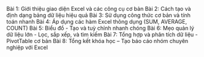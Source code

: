 Bài 1: Giới thiệu giao diện Excel và các công cụ cơ bản
Bài 2: Cách tạo và định dạng bảng dữ liệu hiệu quả
Bài 3: Sử dụng công thức cơ bản và tính toán nhanh
Bài 4: Áp dụng các hàm Excel thông dụng (SUM, AVERAGE, COUNT)
Bài 5: Biểu đồ - Tạo và tuỳ chỉnh nhanh chóng
Bài 6: Mẹo quản lý dữ liệu lớn - Lọc, sắp xếp, và tìm kiếm
Bài 7: Tổng hợp và phân tích dữ liệu - PivotTable cơ bản
Bài 8: Tổng kết khóa học – Tạo báo cáo nhóm chuyên nghiệp với Excel